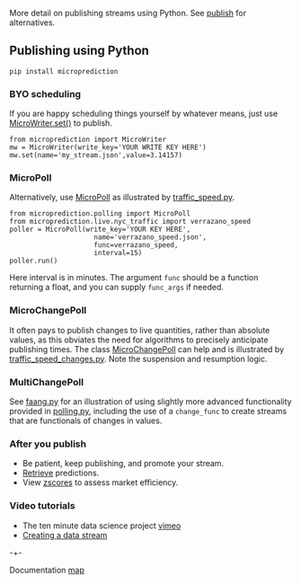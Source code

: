 More detail on publishing streams using Python. See [publish](https://microprediction.github.io/microprediction/publish) for alternatives. 

## Publishing using Python 

    pip install microprediction

### BYO scheduling
If you are happy scheduling things yourself by whatever means, just use [MicroWriter.set()](https://github.com/microprediction/microprediction/blob/master/microprediction/writer.py) to publish. 

    from microprediction import MicroWriter
    mw = MicroWriter(write_key='YOUR WRITE KEY HERE')
    mw.set(name='my_stream.json',value=3.14157) 
    

### MicroPoll
Alternatively, use [MicroPoll](https://github.com/microprediction/microprediction/blob/master/microprediction/polling.py) 
as illustrated by [traffic_speed.py](https://github.com/microprediction/microprediction/blob/master/stream_examples_traffic/traffic_speed.py).

    from microprediction.polling import MicroPoll
    from microprediction.live.nyc_traffic import verrazano_speed
    poller = MicroPoll(write_key='YOUR KEY HERE',
                         name='verrazano_speed.json',
                         func=verrazano_speed,
                         interval=15)
    poller.run()

Here interval is in minutes. The argument `func` should be a function returning
a float, and you can supply `func_args` if needed. 

### MicroChangePoll
It often pays to publish changes to live quantities, rather than absolute values, as this 
obviates the need for algorithms to precisely anticipate publishing times. 
The class [MicroChangePoll](https://github.com/microprediction/microprediction/blob/master/microprediction/polling.py) can
help and is illustrated by [traffic_speed_changes.py](https://github.com/microprediction/microprediction/blob/master/stream_examples_traffic/traffic_speed_changes.py). Note
the suspension and resumption logic. 

### MultiChangePoll
See [faang.py](https://github.com/microprediction/microprediction/blob/master/stream_examples_faang/faang.py) for an illustration
of using slightly more advanced functionality provided in
[polling.py](https://github.com/microprediction/microprediction/blob/master/microprediction/polling.py), including
the use of a `change_func` to create streams that are functionals of changes
in values. 




### After you publish

- Be patient, keep publishing, and promote your stream. 
- [Retrieve](https://microprediction.github.io/microprediction/retrieve.html) predictions.  
- View [zscores](https://microprediction.github.io/microprediction/zscores.html) to assess market efficiency.  

### Video tutorials 

- The ten minute data science project [vimeo](https://vimeo.com/443203883)
- [Creating a data stream](https://microprediction.github.io/microprediction/video-python-4.html)

-+-

Documentation [map](https://microprediction.github.io/microprediction/map.html)
